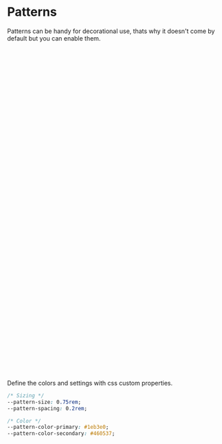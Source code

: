 # Patterns

Patterns can be handy for decorational use, thats why it doesn't come by default but you can enable them.

<div class="patterns">
	<div class="pattern-1 pattern-checkered"></div>
	<div class="pattern-2 pattern-cubes"></div>
	<div class="pattern-3 pattern-dots"></div>
	<div class="pattern-4 pattern-houndstooth"></div>
	<div class="pattern-4 pattern-lines"></div>
	<div class="pattern-4 pattern-zigzag"></div>
</div>

Define the colors and settings with css custom properties.

```css
/* Sizing */
--pattern-size: 0.75rem;
--pattern-spacing: 0.2rem;

/* Color */
--pattern-color-primary: #1eb3e0;
--pattern-color-secondary: #460537;
```

<style lang="scss">
.patterns{
	display: grid;   
	grid-template-columns: 50% 50%;
	--pattern-color-primary: #1eb3e0;
	--pattern-color-secondary: #460537;
}
.pattern-1{
	--pattern-size: .75rem;
	--pattern-spacing: .2rem;
}

div[class^="pattern-"] {
	width: 100%; height: 0; padding-bottom: 100%; 
}
</style>
